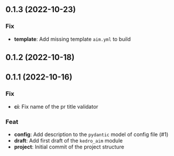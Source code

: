## 0.1.3 (2022-10-23)

### Fix

- **template**: Add missing template `aim.yml` to build

## 0.1.2 (2022-10-18)

## 0.1.1 (2022-10-16)

### Fix

- **ci**: Fix name of the pr title validator

### Feat

- **config**: Add description to the `pydantic` model of config file (#1)
- **draft**: Add first draft of the `kedro_aim` module
- **project**: Initial commit of the project structure
